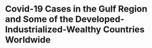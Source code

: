 # Covid-19 Cases in the Gulf Region and Some of the Developed-Industrialized-Wealthy Countries Worldwide

